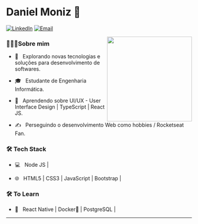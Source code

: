 # Daniel Moniz 🚀
<a href="https://www.linkedin.com/in/daniel-moniz-47a481187/"><img alt="LinkedIn" src="https://img.shields.io/badge/LinkedIn-DanielMoniz%20-blue?style=flat-square&logo=linkedin"></a>
<a href="mailto:danielmoniz50@gmail.com"><img alt="Email" src="https://img.shields.io/badge/Email-danielmoniz50@gmail.com.com-blue?style=flat-square&logo=gmail"></a>


<img align='right' src="https://media.giphy.com/media/M9gbBd9nbDrOTu1Mqx/giphy.gif" width="230">

<h3>👨🏾‍💻Sobre mim </h3>

- 🤔 &nbsp; Explorando novas tecnologias e soluções para desenvolvimento de softwares.

- 🎓 &nbsp; Estudante de Engenharia Informática.

- 🌱 &nbsp; Aprendendo sobre UI/UX - User Interface Design | TypeScript | React JS.

- ✍️ &nbsp; Perseguindo o desenvolvimento Web como hobbies / Rocketseat Fan.



<h3>🛠 Tech Stack</h3>

- 💻 &nbsp; Node JS |

- 🌐 &nbsp; HTML5 | CSS3 | JavaScript | Bootstrap |

<!--

- 🛢 &nbsp; MySQL | MongoDB |

- 🖥 &nbsp; | Photoshop |

-->

<h3>🛠 To Learn </h3>

- 🔧 &nbsp; React Native | Docker🐳 |  PostgreSQL |

<hr>
